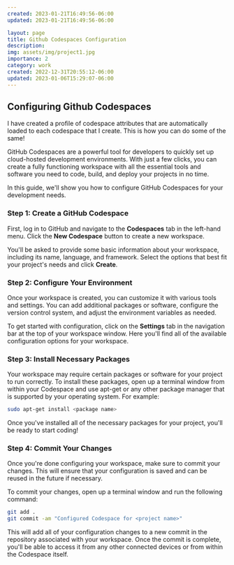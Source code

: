```yaml
---
created: 2023-01-21T16:49:56-06:00
updated: 2023-01-21T16:49:56-06:00

layout: page
title: Github Codespaces Configuration 
description: 
img: assets/img/project1.jpg
importance: 2
category: work
created: 2022-12-31T20:55:12-06:00
updated: 2023-01-06T15:29:07-06:00
---
```

 ## Configuring Github Codespaces
 I have created a profile of codespace attributes that are automatically loaded to each codespace that I create. This is how you can do some of the same!
 
GitHub Codespaces are a powerful tool for developers to quickly set up cloud-hosted development environments. With just a few clicks, you can create a fully functioning workspace with all the essential tools and software you need to code, build, and deploy your projects in no time. 

In this guide, we'll show you how to configure GitHub Codespaces for your development needs. 

 ### Step 1: Create a GitHub Codespace 
First, log in to GitHub and navigate to the **Codespaces** tab in the left-hand menu. Click the **New Codespace** button to create a new workspace.

You'll be asked to provide some basic information about your workspace, including its name, language, and framework. Select the options that best fit your project's needs and click **Create**. 

### Step 2: Configure Your Environment 
Once your workspace is created, you can customize it with various tools and settings. You can add additional packages or software, configure the version control system, and adjust the environment variables as needed. 

To get started with configuration, click on the **Settings** tab in the navigation bar at the top of your workspace window. Here you'll find all of the available configuration options for your workspace.

### Step 3: Install Necessary Packages 
Your workspace may require certain packages or software for your project to run correctly. To install these packages, open up a terminal window from within your Codespace and use apt-get or any other package manager that is supported by your operating system. For example: 
```bash 
sudo apt-get install <package name> 
``` 

 Once you've installed all of the necessary packages for your project, you'll be ready to start coding!

 ### Step 4: Commit Your Changes 
 Once you're done configuring your workspace, make sure to commit your changes. This will ensure that your configuration is saved and can be reused in the future if necessary. 

To commit your changes, open up a terminal window and run the following command: 
```bash 
git add . 
git commit -am "Configured Codespace for <project name>" 
``` 

 This will add all of your configuration changes to a new commit in the repository associated with your workspace. Once the commit is complete, you'll be able to access it from any other connected devices or from within the Codespace itself.

